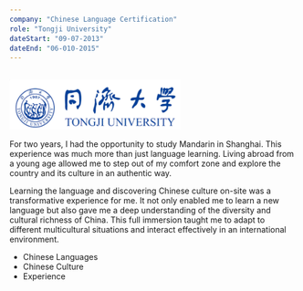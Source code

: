 ```yaml
---
company: "Chinese Language Certification"
role: "Tongji University"
dateStart: "09-07-2013"
dateEnd: "06-010-2015"
---
```


<br>

<img src="https://raw.githubusercontent.com/SMaitriya/Portfolio/main/public/images/formation/tongji.png" alt="Image Tongji" width="300">





For two years, I had the opportunity to study Mandarin in Shanghai. This experience was much more than just language learning. Living abroad from a young age allowed me to step out of my comfort zone and explore the country and its culture in an authentic way.

Learning the language and discovering Chinese culture on-site was a transformative experience for me. It not only enabled me to learn a new language but also gave me a deep understanding of the diversity and cultural richness of China. This full immersion taught me to adapt to different multicultural situations and interact effectively in an international environment.

- Chinese Languages
- Chinese Culture
- Experience
